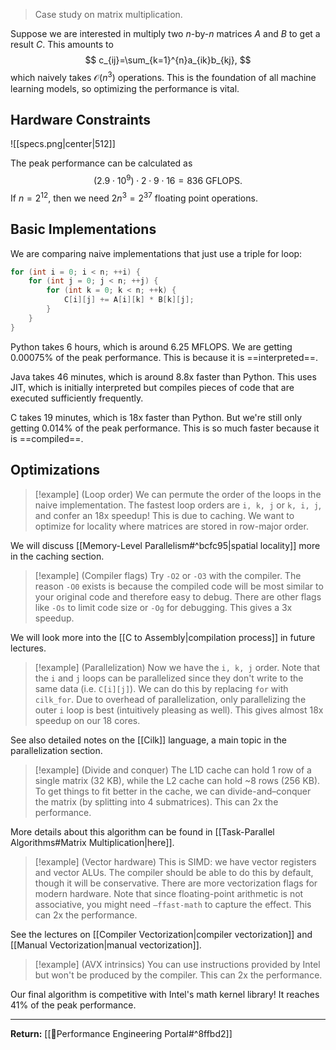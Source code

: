 > Case study on matrix multiplication.

Suppose we are interested in multiply two $n$-by-$n$ matrices $A$ and $B$ to get a result $C$. This amounts to
$$
c_{ij}=\sum_{k=1}^{n}a_{ik}b_{kj},
$$
which naively takes $\mathcal{O}(n^3)$ operations. This is the foundation of all machine learning models, so optimizing the performance is vital.

## Hardware Constraints

![[specs.png|center|512]]

The peak performance can be calculated as
$$
(2.9 \cdot 10^9)\cdot 2 \cdot 9 \cdot 16 = 836\text{ GFLOPS}.
$$
If $n=2^{12}$, then we need $2n^{3}=2^{37}$ floating point operations. 

## Basic Implementations

We are comparing naive implementations that just use a triple for loop:

```c
for (int i = 0; i < n; ++i) {
	for (int j = 0; j < n; ++j) {
		for (int k = 0; k < n; ++k) {
			C[i][j] += A[i][k] * B[k][j];
		}
	} 
}
```

Python takes 6 hours, which is around 6.25 MFLOPS. We are getting 0.00075% of the peak performance. This is because it is ==interpreted==.

Java takes 46 minutes, which is around 8.8x faster than Python. This uses JIT, which is initially interpreted but compiles pieces of code that are executed sufficiently frequently.

C takes 19 minutes, which is 18x faster than Python. But we're still only getting 0.014% of the peak performance. This is so much faster because it is ==compiled==.

## Optimizations

> [!example] (Loop order)
> We can permute the order of the loops in the naive implementation. The fastest loop orders are `i, k, j` or `k, i, j`, and confer an 18x speedup! This is due to caching. We want to optimize for locality where matrices are stored in row-major order.

We will discuss [[Memory-Level Parallelism#^bcfc95|spatial locality]] more in the caching section.

> [!example] (Compiler flags)
> Try `-O2` or `-O3` with the compiler. The reason `-O0` exists is because the compiled code will be most similar to your original code and therefore easy to debug. There are other flags like `-Os` to limit code size or `-Og` for debugging. This gives a 3x speedup.

We will look more into the [[C to Assembly|compilation process]] in future lectures.

> [!example] (Parallelization)
> Now we have the `i, k, j` order. Note that the `i` and `j` loops can be parallelized since they don't write to the same data (i.e. `C[i][j]`). We can do this by replacing `for` with `cilk_for`. Due to overhead of parallelization, only parallelizing the outer `i` loop is best (intuitively pleasing as well). This gives almost 18x speedup on our 18 cores.

See also detailed notes on the [[Cilk]] language, a main topic in the parallelization section.

> [!example] (Divide and conquer)
> The L1D cache can hold 1 row of a single matrix (32 KB), while the L2 cache can hold ~8 rows (256 KB). To get things to fit better in the cache, we can divide-and–conquer the matrix (by splitting into 4 submatrices). This can 2x the performance.

More details about this algorithm can be found in [[Task-Parallel Algorithms#Matrix Multiplication|here]].

> [!example] (Vector hardware)
> This is SIMD: we have vector registers and vector ALUs. The compiler should be able to do this by default, though it will be conservative. There are more vectorization flags for modern hardware. Note that since floating-point arithmetic is not associative, you might need `–ffast-math` to capture the effect. This can 2x the performance.

See the lectures on [[Compiler Vectorization|compiler vectorization]] and [[Manual Vectorization|manual vectorization]].

> [!example] (AVX intrinsics)
> You can use instructions provided by Intel but won't be produced by the compiler. This can 2x the performance.

Our final algorithm is competitive with Intel's math kernel library! It reaches 41% of the peak performance.

---

**Return:** [[🚀Performance Engineering Portal#^8ffbd2]]

